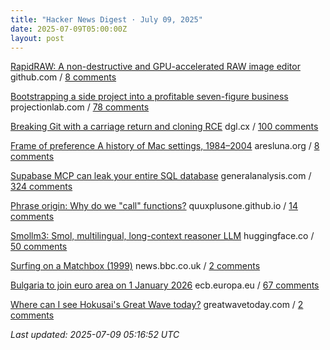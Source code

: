 ```yaml
---
title: "Hacker News Digest · July 09, 2025"
date: 2025-07-09T05:00:00Z
layout: post
---
```


[RapidRAW: A non-destructive and GPU-accelerated RAW image editor](https://github.com/CyberTimon/RapidRAW)  github.com / [8 comments](https://news.ycombinator.com/item?id=44505876)

[Bootstrapping a side project into a profitable seven-figure business](https://projectionlab.com/blog/we-reached-1m-arr-with-zero-funding)  projectionlab.com / [78 comments](https://news.ycombinator.com/item?id=44495428)

[Breaking Git with a carriage return and cloning RCE](https://dgl.cx/2025/07/git-clone-submodule-cve-2025-48384)  dgl.cx / [100 comments](https://news.ycombinator.com/item?id=44502330)

[Frame of preference A history of Mac settings, 1984–2004](https://aresluna.org/frame-of-preference/)  aresluna.org / [8 comments](https://news.ycombinator.com/item?id=44505171)

[Supabase MCP can leak your entire SQL database](https://www.generalanalysis.com/blog/supabase-mcp-blog)  generalanalysis.com / [324 comments](https://news.ycombinator.com/item?id=44502318)

[Phrase origin: Why do we "call" functions?](https://quuxplusone.github.io/blog/2025/04/04/etymology-of-call/)  quuxplusone.github.io / [14 comments](https://news.ycombinator.com/item?id=44506251)

[Smollm3: Smol, multilingual, long-context reasoner LLM](https://huggingface.co/blog/smollm3)  huggingface.co / [50 comments](https://news.ycombinator.com/item?id=44501413)

[Surfing on a Matchbox (1999)](http://news.bbc.co.uk/2/hi/science/nature/276762.stm)  news.bbc.co.uk / [2 comments](https://news.ycombinator.com/item?id=44486368)

[Bulgaria to join euro area on 1 January 2026](https://www.ecb.europa.eu//press/pr/date/2025/html/ecb.pr250708~b9676a9fa8.en.html)  ecb.europa.eu / [67 comments](https://news.ycombinator.com/item?id=44505308)

[Where can I see Hokusai's Great Wave today?](https://greatwavetoday.com/)  greatwavetoday.com / [2 comments](https://news.ycombinator.com/item?id=44506117)


_Last updated: 2025-07-09 05:16:52 UTC_
